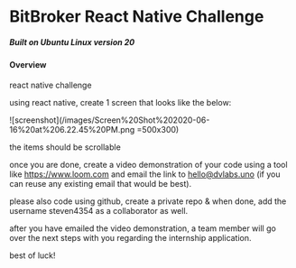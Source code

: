 # BitBroker React Native Challenge
##### Built on Ubuntu Linux version 20 

#### Overview 

react native challenge

using react native, create 1 screen that looks like the below:

![screenshot](/images/Screen%20Shot%202020-06-16%20at%206.22.45%20PM.png =500x300)

the items should be scrollable

once you are done, create a video demonstration of your code using a tool like https://www.loom.com and email the link to hello@dvlabs.uno (if you can reuse any existing email that would be best). 

please also code using github, create a private repo & when done, add the username steven4354 as a collaborator as well.

after you have emailed the video demonstration, a team member will go over the next steps with you regarding the internship application.

best of luck!





